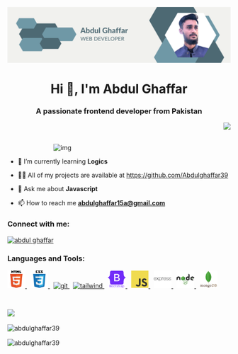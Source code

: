 ![logo](https://github.com/Abdulghaffar39/Abdulghaffar39/blob/main/Neutral%20Modern%20Web%20Developer%20LinkedIn%20Banner.png)



<h1 align="center">Hi 👋, I'm Abdul Ghaffar</h1>
<h3 align="center">A passionate frontend developer from Pakistan</h3>
<img src="https://komarev.com/ghpvc/?username=Abdulghaffar39&abbreviated=true" align="right"><br /><br />

<img src="https://user-images.githubusercontent.com/74038190/212750147-854a394f-fee9-4080-9770-78a4b7ece53f.gif" align="right" width="400px" alt="img">&nbsp;

- 🌱 I’m currently learning **Logics**

- 👨‍💻 All of my projects are available at https://github.com/Abdulghaffar39

- 💬 Ask me about **Javascript**

- 📫 How to reach me **abdulghaffar15a@gmail.com**

<h3 align="left">Connect with me:</h3>
<p align="left">
<a href="https://linkedin.com/in/abdul ghaffar" target="blank"><img align="center" src="https://raw.githubusercontent.com/rahuldkjain/github-profile-readme-generator/master/src/images/icons/Social/linked-in-alt.svg" alt="abdul ghaffar" height="30" width="40" /></a>
</p>

<h3 align="left">Languages and Tools:</h3>
<p align="left"> <a href="https://www.w3.org/html/" target="_blank" rel="noreferrer"> <img src="https://raw.githubusercontent.com/devicons/devicon/master/icons/html5/html5-original-wordmark.svg" alt="html5" width="40" height="40"/> </a> &nbsp; <a href="https://www.w3schools.com/css/" target="_blank" rel="noreferrer">   <img src="https://raw.githubusercontent.com/devicons/devicon/master/icons/css3/css3-original-wordmark.svg" alt="css3" width="40" height="40"/> </a>    &nbsp; <a href="https://git-scm.com/" target="_blank" rel="noreferrer"> <img src="https://www.vectorlogo.zone/logos/git-scm/git-scm-icon.svg" alt="git" width="40" height="40"/> </a> &nbsp; <a href="https://tailwindcss.com/" target="_blank" rel="noreferrer"> <img src="https://www.vectorlogo.zone/logos/tailwindcss/tailwindcss-icon.svg" alt="tailwind" width="40" height="40"/> </a> &nbsp; <a href="https://getbootstrap.com" target="_blank" rel="noreferrer"> <img src="https://raw.githubusercontent.com/devicons/devicon/master/icons/bootstrap/bootstrap-plain-wordmark.svg" alt="bootstrap" width="40" height="40"/> </a> &nbsp; <a href="https://developer.mozilla.org/en-US/docs/Web/JavaScript" target="_blank" rel="noreferrer"> <img src="https://raw.githubusercontent.com/devicons/devicon/master/icons/javascript/javascript-original.svg" alt="javascript" width="40" height="40"/> </a> &nbsp; <a href="https://expressjs.com" target="_blank" rel="noreferrer"> <img src="https://raw.githubusercontent.com/devicons/devicon/master/icons/express/express-original-wordmark.svg" alt="express" width="40" height="40"/> </a> &nbsp; <a href="https://nodejs.org" target="_blank" rel="noreferrer"> <img src="https://raw.githubusercontent.com/devicons/devicon/master/icons/nodejs/nodejs-original-wordmark.svg" alt="nodejs" width="40" height="40"/> </a> &nbsp; <a href="https://www.mongodb.com/" target="_blank" rel="noreferrer"> <img src="https://raw.githubusercontent.com/devicons/devicon/master/icons/mongodb/mongodb-original-wordmark.svg" alt="mongodb" width="40" height="40"/> </a> </p><br />


![](https://github-readme-stats.vercel.app/api/top-langs/?username=Abdulghaffar39&theme=dark&hide_border=false&include_all_commits=false&count_private=false&layout=compact)<br />

<p><img align="center" src="https://github-readme-stats.vercel.app/api?username=abdulghaffar39&show_icons=true&locale=en" alt="abdulghaffar39" /></p>
<p><img align="center" src="https://github-readme-streak-stats.herokuapp.com/?user=abdulghaffar39&" alt="abdulghaffar39" /></p>



